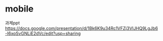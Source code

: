 # mobile
과제ppt https://docs.google.com/presentation/d/1Bk6K9u34Rc1VFZj3VIJHQ9LgJb6-I6xoSvGNLiE2dVc/edit?usp=sharing
